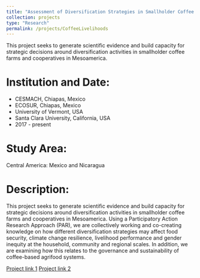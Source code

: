```yaml
---
title: "Assessment of Diversification Strategies in Smallholder Coffee Systems of Mesoamerica"
collection: projects
type: "Research"
permalink: /projects/CoffeeLivelihoods
---
```


This project seeks to generate scientific evidence and build capacity for strategic decisions around diversification activities in smallholder coffee farms and cooperatives in Mesoamerica.

Institution and Date:
===============
* CESMACH, Chiapas, Mexico
* ECOSUR, Chiapas, Mexico
* University of Vermont, USA
* Santa Clara University, California, USA
* 2017 - present

Study Area:
====================
Central America: Mexico and Nicaragua

Description:
=======================
This project seeks to generate scientific evidence and build capacity for strategic decisions around diversification activities in smallholder coffee farms and cooperatives in Mesoamerica. Using a Participatory Action Research Approach (PAR), we are collectively working and co-creating knowledge on how different diversification strategies may affect food security, climate change resilience, livelihood performance and gender inequity at the household, community and regional scales. In addition, we are examining how this relates to the governance and sustainability of coffee-based agrifood systems.

[Project link 1](http://canunite.org/our-work/projects-2/diversification-on-coffee-farms/)
[Project link 2](https://www.uvm.edu/agroecology/research/current-projects/international/)




